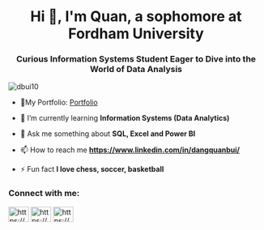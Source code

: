 <h1 align="center">Hi 👋, I'm Quan, a sophomore at Fordham University</h1>
<h3 align="center">Curious Information Systems Student Eager to Dive into the World of Data Analysis</h3>

<p align="left"> <img src="https://komarev.com/ghpvc/?username=dbui10&label=Profile%20views&color=0e75b6&style=flat" alt="dbui10" /> </p>

- 🔭My Portfolio: [Portfolio](https://dquanbui.github.io/PortfolioWebsite/)

- 🌱 I’m currently learning **Information Systems (Data Analytics)**

- 💬 Ask me something about **SQL, Excel and Power BI**

- 📫 How to reach me **https://www.linkedin.com/in/dangquanbui/**

- ⚡ Fun fact **I love chess, soccer, basketball**

<h3 align="left">Connect with me:</h3>
<p align="left">
<a href="https://linkedin.com/in/https://www.linkedin.com/in/dangquanbui/" target="blank"><img align="center" src="https://raw.githubusercontent.com/rahuldkjain/github-profile-readme-generator/master/src/images/icons/Social/linked-in-alt.svg" alt="https://www.linkedin.com/in/dangquanbui/" height="30" width="40" /></a>
<a href="https://fb.com/https://www.facebook.com/profile.php?id=100011254860576" target="blank"><img align="center" src="https://raw.githubusercontent.com/rahuldkjain/github-profile-readme-generator/master/src/images/icons/Social/facebook.svg" alt="https://www.facebook.com/profile.php?id=100011254860576" height="30" width="40" /></a>
<a href="https://instagram.com/https://www.instagram.com/_peterquan14_/" target="blank"><img align="center" src="https://raw.githubusercontent.com/rahuldkjain/github-profile-readme-generator/master/src/images/icons/Social/instagram.svg" alt="https://www.instagram.com/_peterquan14_/" height="30" width="40" /></a>
</p>
